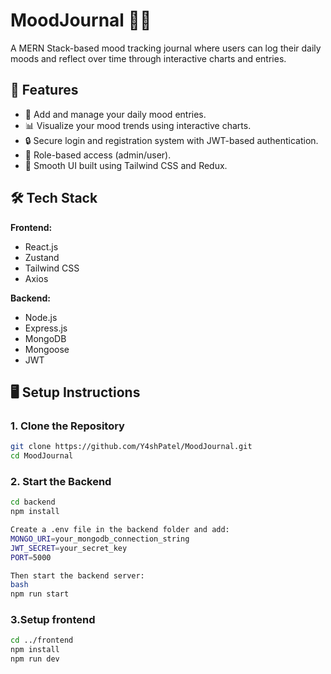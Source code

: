 # MoodJournal 🧠✨

A MERN Stack-based mood tracking journal where users can log their daily moods and reflect over time through interactive charts and entries.

## 🧩 Features

- 📝 Add and manage your daily mood entries.
- 📊 Visualize your mood trends using interactive charts.
- 🔒 Secure login and registration system with JWT-based authentication.
- 🎯 Role-based access (admin/user).
- 🚀 Smooth UI built using Tailwind CSS and Redux.

## 🛠️ Tech Stack

**Frontend:**
- React.js
- Zustand
- Tailwind CSS
- Axios

**Backend:**
- Node.js
- Express.js
- MongoDB
- Mongoose
- JWT

## 🖥️ Setup Instructions

### 1. Clone the Repository

```bash
git clone https://github.com/Y4shPatel/MoodJournal.git
cd MoodJournal
```

### 2. Start the Backend
```bash
cd backend
npm install

Create a .env file in the backend folder and add:
MONGO_URI=your_mongodb_connection_string
JWT_SECRET=your_secret_key
PORT=5000

Then start the backend server:
bash
npm run start
```

### 3.Setup frontend
```bash
cd ../frontend
npm install
npm run dev
```
